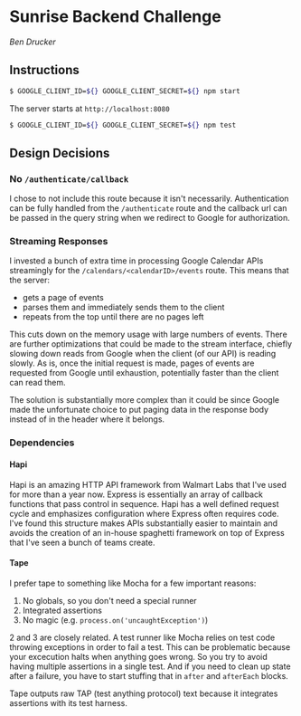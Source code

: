 # Sunrise Backend Challenge

*Ben Drucker*

## Instructions

```sh
$ GOOGLE_CLIENT_ID=${} GOOGLE_CLIENT_SECRET=${} npm start
```

The server starts at `http://localhost:8080`

```sh
$ GOOGLE_CLIENT_ID=${} GOOGLE_CLIENT_SECRET=${} npm test
```

## Design Decisions

### No `/authenticate/callback`

I chose to not include this route because it isn't necessarily. Authentication can be fully handled from the `/authenticate` route and the callback url can be passed in the query string when we redirect to Google for authorization.

### Streaming Responses

I invested a bunch of extra time in processing Google Calendar APIs streamingly for the `/calendars/<calendarID>/events` route. This means that the server:

* gets a page of events
* parses them and immediately sends them to the client
* repeats from the top until there are no pages left

This cuts down on the memory usage with large numbers of events. There are further optimizations that could be made to the stream interface, chiefly slowing down reads from Google when the client (of our API) is reading slowly. As is, once the initial request is made, pages of events are requested from Google until exhaustion, potentially faster than the client can read them.

The solution is substantially more complex than it could be since Google made the unfortunate choice to put paging data in the response body instead of in the header where it belongs.

### Dependencies

#### Hapi

Hapi is an amazing HTTP API framework from Walmart Labs that I've used for more than a year now. Express is essentially an array of callback functions that pass control in sequence. Hapi has a well defined request cycle and emphasizes configuration where Express often requires code. I've found this structure makes APIs substantially easier to maintain and avoids the creation of an in-house spaghetti framework on top of Express that I've seen a bunch of teams create.

#### Tape

I prefer tape to something like Mocha for a few important reasons:

1. No globals, so you don't need a special runner
2. Integrated assertions
3. No magic (e.g. `process.on('uncaughtException')`)

2 and 3 are closely related. A test runner like Mocha relies on test code throwing exceptions in order to fail a test. This can be problematic because your excecution halts when anything goes wrong. So you try to avoid having multiple assertions in a single test. And if you need to clean up state after a failure, you have to start stuffing that in `after` and `afterEach` blocks. 

Tape outputs raw TAP (test anything protocol) text because it integrates assertions with its test harness.
